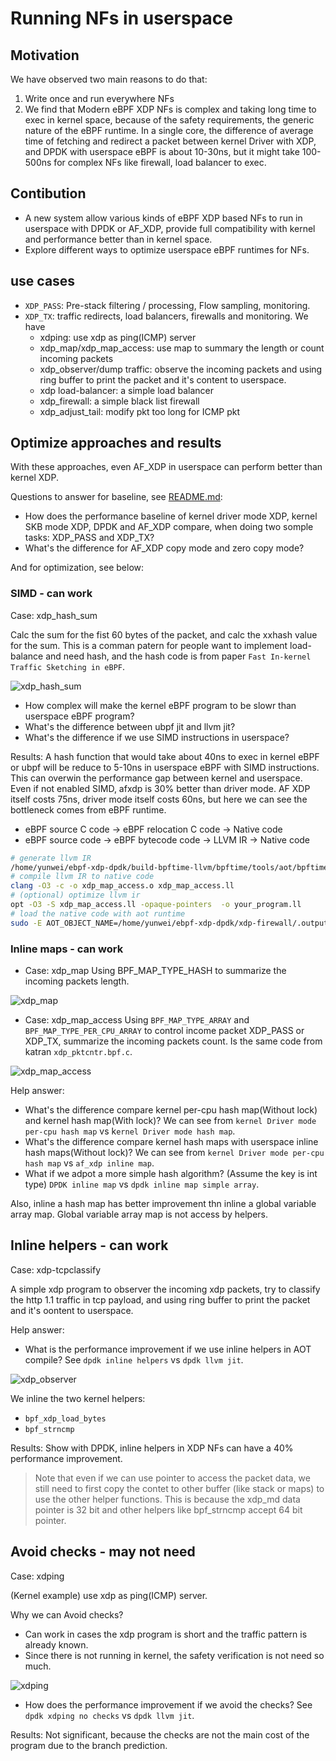 # Running NFs in userspace

## Motivation

We have observed two main reasons to do that:

1. Write once and run everywhere NFs
2. We find that Modern eBPF XDP NFs is complex and taking long time to exec in kernel space, because of the safety requirements, the generic nature of the eBPF runtime. In a single core, the difference of average time of fetching and redirect a packet between kernel Driver with XDP, and DPDK with userspace eBPF is about 10-30ns, but it might take 100-500ns for complex NFs like firewall, load balancer to exec.
   
## Contibution

- A new system allow various kinds of eBPF XDP based NFs to run in userspace with DPDK or AF_XDP, provide full compatibility with kernel and performance better than in kernel space.
- Explore different ways to optimize userspace eBPF runtimes for NFs.

## use cases

- `XDP_PASS`: Pre-stack filtering / processing, Flow sampling, monitoring.
- `XDP_TX`: traffic redirects, load balancers, firewalls and monitoring. We have
  - xdping: use xdp as ping(ICMP) server
  - xdp_map/xdp_map_access: use map to summary the length or count incoming packets
  - xdp_observer/dump traffic: observe the incoming packets and using ring buffer to print the packet and it's content to userspace.
  - xdp load-balancer: a simple load balancer
  - xdp_firewall: a simple black list firewall
  - xdp_adjust_tail: modify pkt too long for ICMP pkt

## Optimize approaches and results

With these approaches, even AF_XDP in userspace can perform better than kernel XDP.

Questions to answer for baseline, see [README.md](README.md):

- How does the performance baseline of kernel driver mode XDP, kernel SKB mode XDP, DPDK and AF_XDP compare, when doing two somple tasks: XDP_PASS and XDP_TX?
- What's the difference for AF_XDP copy mode and zero copy mode?
  
And for optimization, see below:

### SIMD - can work

Case: xdp_hash_sum

Calc the sum for the fist 60 bytes of the packet, and calc the xxhash value for the sum. This is a comman patern for people want to implement load-balance and need hash, and the hash code is from paper `Fast In-kernel Traffic Sketching in eBPF`.

![xdp_hash_sum](xdp_hash_sum/ipackets.png)

- How complex will make the kernel eBPF program to be slowr than userspace eBPF program? 
- What's the difference between ubpf jit and llvm jit?
- What's the difference if we use SIMD instructions in userspace?

Results: A hash function that would take about 40ns to exec in kernel eBPF or ubpf will be reduce to 5-10ns in userspace eBPF with SIMD instructions. This can overwin the performance gap between kernel and userspace. Even if not enabled SIMD, afxdp is 30% better than driver mode. AF XDP itself costs 75ns, driver mode itself costs 60ns, but here we can see the bottleneck comes from eBPF runtime.

- eBPF source C code -> eBPF relocation C code -> Native code
- eBPF source code -> eBPF bytecode code -> LLVM IR -> Native code

```sh
# generate llvm IR
/home/yunwei/ebpf-xdp-dpdk/build-bpftime-llvm/bpftime/tools/aot/bpftime-aot build  /home/yunwei/ebpf-xdp-dpdk/xdp_progs/.output/xdp_map_access.bpf.o --emit_llvm 2> xdp_map_access.ll
# compile llvm IR to native code
clang -O3 -c -o xdp_map_access.o xdp_map_access.ll
# (optional) optimize llvm ir
opt -O3 -S xdp_map_access.ll -opaque-pointers  -o your_program.ll
# load the native code with aot runtime
sudo -E AOT_OBJECT_NAME=/home/yunwei/ebpf-xdp-dpdk/xdp-firewall/.output/xdp_firewall.aot.o /home/yunwei/ebpf-xdp-dpdk/dpdk_l2fwd/dpdk_l2fwd_llvm -l 1  --socket-mem=512 -a 0000:18:00.1 -- -p 0x1
```

### Inline maps - can work

- Case: xdp_map Using BPF_MAP_TYPE_HASH to summarize the incoming packets length.


![xdp_map](xdp_map/ipackets.png)

- Case: xdp_map_access Using `BPF_MAP_TYPE_ARRAY` and `BPF_MAP_TYPE_PER_CPU_ARRAY` to control income packet XDP_PASS or XDP_TX, summarize the incoming packets count. Is the same code from katran `xdp_pktcntr.bpf.c`.

![xdp_map_access](xdp_map_access/ipackets.png)

Help answer:

- What's the difference compare kernel per-cpu hash map(Without lock) and kernel hash map(With lock)? We can see from `kernel Driver mode per-cpu hash map` vs k`ernel Driver mode hash map`.
- What's the difference compare kernel hash maps with userspace inline hash maps(Without lock)? We can see from `kernel Driver mode per-cpu hash map` vs `af_xdp inline map`.
- What if we adpot a more simple hash algorithm? (Assume the key is int type) `DPDK inline map` vs `dpdk inline map simple array`.

Also, inline a hash map has better improvement thn inline a global variable array map. Global variable array map is not access by helpers.

## Inline helpers - can work

Case: xdp-tcpclassify

A simple xdp program to observer the incoming xdp packets, try to classify the http 1.1 traffic in tcp payload, and using ring buffer to print the packet and it's oontent to userspace.

Help answer:

- What is the performance improvement if we use inline helpers in AOT compile? See `dpdk inline helpers` vs `dpdk llvm jit`.

![xdp_observer](xdp-tcpclassify/ipackets.png)

We inline the two kernel helpers:

- `bpf_xdp_load_bytes`
- `bpf_strncmp`
  
Results: Show with DPDK, inline helpers in XDP NFs can have a 40% performance improvement.
  
> Note that even if we can use pointer to access the packet data, we still need to first copy the contet to other buffer (like stack or maps) to use the other helper functions. This is because the xdp_md data pointer is 32 bit and other helpers like bpf_strncmp accept 64 bit pointer.

## Avoid checks - may not need

Case: xdping

(Kernel example) use xdp as ping(ICMP) server.

Why we can Avoid checks?

- Can work in cases the xdp program is short and the traffic pattern is already known.
- Since there is not running in kernel, the safety verification is not need so much.

![xdping](xdping/ipackets.png)

- How does the performance improvement if we avoid the checks? See `dpdk xdping no checks` vs `dpdk llvm jit`.

Results: Not significant, because the checks are not the main cost of the program due to the branch prediction.
